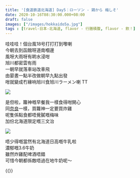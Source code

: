 ```yaml
---
title: '[食道鉄道北海道] Day5：ローソン - 鶏から 梅しそ'
date: 2020-10-16T08:30:00.000+08:00
draft: false
images: ["/images/hokkaido5a.jpg"]
tags : [travel-日本-北海道, flavor - 行膳積腹, flavor - 飲！]
---
```


哇哇哇！個台風18号打打打到嚟喇  
今朝去到函館呀道南嗰邊  
風呀大雨呀有啲水浸咁  
旭川都密雲有雨  
一朝早就落車站改車飛  
由晏晝一點半改做朝早九點出發  
咁就變成冇緣响旭川食旭川ラーメン喇 TT   
  
![](/images/hokkaido5a.jpg)
  
是但啦，籮神嘅早餐我一樣食得咁開心  
同[奈良](https://hidie.net/nara3b/)一樣，買籮神一定要買炸雞  
呢隻係點食都唔覺膩嘅梅味  
加份北海道限定嘅三文治  

![](/images/hokkaido5a1.jpg)

唔少得嘅當然有北海道日高嘅牛乳啦  
濃郁嘅3.6牛奶  
雖然炸雞配啤酒唔錯    
可惜今朝都係敵唔過在地牛奶呢～  
  
  
{{<hokkaido>}}
